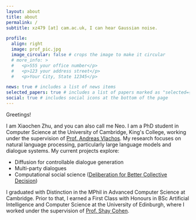 ```yaml
---
layout: about
title: about
permalink: /
subtitle: xz479 [at] cam.ac.uk, I can hear Gaussian noise. 

profile:
  align: right
  image: prof_pic.jpg
  image_circular: false # crops the image to make it circular
  # more_info: >
  #   <p>555 your office number</p>
  #   <p>123 your address street</p>
  #   <p>Your City, State 12345</p>

news: true # includes a list of news items
selected_papers: true # includes a list of papers marked as "selected={true}"
social: true # includes social icons at the bottom of the page
---
```


Greetings!

I am Xiaochen Zhu, and you can also call me Neo. I am a PhD student in Computer Science at the University of Cambridge, King's College, working under the supervision of [Prof. Andreas Vlachos](https://andreasvlachos.github.io/). My research focuses on natural language processing, particularly large language models and dialogue systems. My current projects explore:

- Diffusion for controllable dialogue generation
- Multi-party dialogues
- Computational social science ([Deliberation for Better Collective Decision](https://www.delibot.xyz/))

I graduated with Distinction in the MPhil in Advanced Computer Science at Cambridge. Prior to that, I earned a First Class with Honours in BSc Artificial Intelligence and Computer Science at the University of Edinburgh, where I worked under the supervision of [Prof. Shay Cohen](https://homepages.inf.ed.ac.uk/scohen/).
